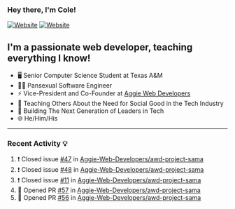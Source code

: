 ### Hey there, I'm Cole!

[![Website](https://img.shields.io/website?label=aggiedevelopers.com&style=for-the-badge&url=https%3A%2F%2Faggiedevelopers.com)](https://aggiedevelopers.com)
[![Website](https://img.shields.io/website?label=coledc.com&style=for-the-badge&url=https%3A%2F%2Fcoledc.com)](https://coledc.com)

## I'm a passionate web developer, teaching everything I know!

- 🖥️ Senior Computer Science Student at Texas A&M
- 🏳️‍🌈 Pansexual Software Engineer
- ⚡ Vice-President and Co-Founder at [Aggie Web Developers](https://www.aggiedevelopers.com)
- 💙 Teaching Others About the Need for Social Good in the Tech Industry
- 🚀 Building The Next Generation of Leaders in Tech
- 🌐 He/Him/His

---

### Recent Activity 💡

<!--START_SECTION:activity-->

1. ❗️ Closed issue [#47](https://github.com/Aggie-Web-Developers/awd-project-sama/issues/47) in [Aggie-Web-Developers/awd-project-sama](https://github.com/Aggie-Web-Developers/awd-project-sama)
2. ❗️ Closed issue [#48](https://github.com/Aggie-Web-Developers/awd-project-sama/issues/48) in [Aggie-Web-Developers/awd-project-sama](https://github.com/Aggie-Web-Developers/awd-project-sama)
3. ❗️ Closed issue [#11](https://github.com/Aggie-Web-Developers/awd-project-sama/issues/11) in [Aggie-Web-Developers/awd-project-sama](https://github.com/Aggie-Web-Developers/awd-project-sama)
4. 💪 Opened PR [#57](https://github.com/Aggie-Web-Developers/awd-project-sama/pull/57) in [Aggie-Web-Developers/awd-project-sama](https://github.com/Aggie-Web-Developers/awd-project-sama)
5. 💪 Opened PR [#56](https://github.com/Aggie-Web-Developers/awd-project-sama/pull/56) in [Aggie-Web-Developers/awd-project-sama](https://github.com/Aggie-Web-Developers/awd-project-sama)
<!--END_SECTION:activity-->
